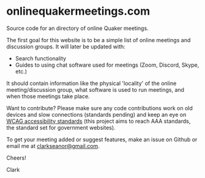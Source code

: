 # onlinequakermeetings.com
Source code for an directory of online Quaker meetings.

The first goal for this website is to be a simple list of online meetings and discussion groups. It will later be updated with:
* Search functionality
* Guides to using chat software used for meetings (Zoom, Discord, Skype, etc.)

It should contain information like the physical 'locality' of the online meeting/discussion group, what software is used to run meetings, and when those meetings take place.

Want to contribute? Please make sure any code contributions work on old devices and slow connections (standards pending) and keep an eye on [WCAG accessibility standards](https://www.w3.org/TR/WCAG20/) (this project aims to reach AAA standards, the standard set for government websites).

To get your meeting added or suggest features, make an issue on Github or email me at clarkseanor@gmail.com.

Cheers!

Clark
